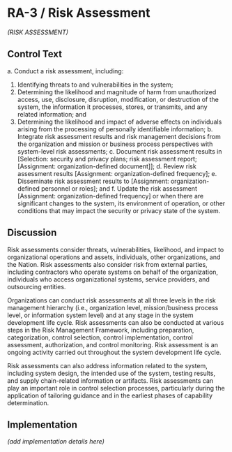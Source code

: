 # RA-3 / Risk Assessment

_(RISK ASSESSMENT)_

## Control Text


a. Conduct a risk assessment, including:

1. Identifying threats to and vulnerabilities in the system;
2. Determining the likelihood and magnitude of harm from unauthorized access, use, disclosure, disruption, modification, or destruction of the system, the information it processes, stores, or transmits, and any related information; and
3. Determining the likelihood and impact of adverse effects on individuals arising from the processing of personally identifiable information;
b. Integrate risk assessment results and risk management decisions from the organization and mission or business process perspectives with system-level risk assessments;
c. Document risk assessment results in [Selection: security and privacy plans; risk assessment report; [Assignment: organization-defined document]];
d. Review risk assessment results [Assignment: organization-defined frequency];
e. Disseminate risk assessment results to [Assignment: organization-defined personnel or roles]; and
f. Update the risk assessment [Assignment: organization-defined frequency] or when there are significant changes to the system, its environment of operation, or other conditions that may impact the security or privacy state of the system.

## Discussion

Risk assessments consider threats, vulnerabilities, likelihood, and impact to organizational operations and assets, individuals, other organizations, and the Nation. Risk assessments also consider risk from external parties, including contractors who operate systems on behalf of the organization, individuals who access organizational systems, service providers, and outsourcing entities.

Organizations can conduct risk assessments at all three levels in the risk management hierarchy (i.e., organization level, mission/business process level, or information system level) and at any stage in the system development life cycle. Risk assessments can also be conducted at various steps in the Risk Management Framework, including preparation, categorization, control selection, control implementation, control assessment, authorization, and control monitoring. Risk assessment is an ongoing activity carried out throughout the system development life cycle.

Risk assessments can also address information related to the system, including system design, the intended use of the system, testing results, and supply chain-related information or artifacts. Risk assessments can play an important role in control selection processes, particularly during the application of tailoring guidance and in the earliest phases of capability determination.

## Implementation

_(add implementation details here)_
